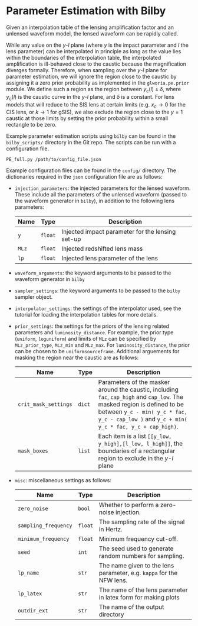 # Parameter Estimation with Bilby  

Given an interpolation table of the lensing amplification factor and an unlensed waveform model, the lensed waveform can be rapidly called.

While any value on the $y$-$l$ plane (where $y$ is the impact parameter and $l$ the lens parameter) can be interpolated in principle as long as the value lies within the boundaries of the interpolation table, the interpolated amplification is ill-behaved close to the caustic because the magnification diverges formally.
Therefore, when sampling over the $y$-$l$ plane for parameter estimation, we will ignore the region close to the caustic by assigning it a zero prior probability as implemented in the `glworia.pe.prior` module.
We define such a region as the region between $y_c(l) \pm \delta$, where $y_c(l)$ is the caustic curve in the $y$-$l$ plane, and $\delta$ is a constant. 
For lens models that will reduce to the SIS lens at certain limits (e.g. $x_c \to 0$ for the CIS lens, or $k \to 1$ for gSIS), we also exclude the region close to the $y = 1$ caustic at those limits by setting the prior probability within a small rectangle to be zero.

Example parameter estimation scripts using `bilby` can be found in the `bilby_scripts/` directory in the Git repo.
The scripts can be run with a configuration file.

```
PE_full.py /path/to/config_file.json
```

Example configuration files can be found in the `config/` directory.
The dictionaries required in the `json` configuration file are as follows:

- `injection_parameters`: the injected parameters for the lensed waveform. These include all the parameters of the unlensed waveform (passed to the waveform generator in `bilby`), in addition to the following lens parameters:

    | Name | Type | Description |
    | ----------- | ----------- | ----------- |
    | `y` | `float` | Injected impact parameter for the lensing set-up |
    | `MLz` | `float` | Injected redshifted lens mass | 
    | `lp` | `float` | Injected lens parameter of the lens |

- `waveform_arguments`: the keyword arguments to be passed to the waveform generator in `bilby`
- `sampler_settings`: the keyword arguments to be passed to the `bilby` sampler object.
- `interpolator_settings`: the settings of the interpolator used, see the tutorial for loading the interpolation tables for more details.
- `prior_settings`: the settings for the priors of the lensing related parameters and `luminosity_distance`. For example, the prior type (`uniform`, `loguniform`) and limits of `MLz` can be specified by `MLz_prior_type`, `MLz_min` and `MLz_max`. For `luminosity_distance`, the prior can be chosen to be `uniformsourceframe`. Additional arguements for masking the region near the caustic are as follows:

    | Name | Type | Description |
    | ----------- | ----------- | ----------- |
    | `crit_mask_settings` | `dict`| Parameters of the masker around the caustic, including `fac`, `cap_high` and `cap_low`. The masked region is defined to be between `y_c - min( y_c * fac, y_c - cap_low )` and `y_c + min( y_c * fac, y_c + cap_high)`. |
    | `mask_boxes` | `list` | Each item is a list `[[y_low, y_high],[l_low, l_high]]`, the boundaries of a rectangular region to exclude in the $y$-$l$ plane |
    
- `misc`: miscellaneous settings as follows:

    | Name | Type | Description |
    | ----------- | ----------- | ----------- |
    | `zero_noise` | `bool` | Whether to perform a zero-noise injection. |
    | `sampling_frequency` | `float` | The sampling rate of the signal in Hertz. |
    | `minimum_frequency` | `float` | Minimum frequency cut-off. |
    | `seed` | `int` | The seed used to generate random numbers for sampling. |
    | `lp_name` | `str` | The name given to the lens parameter, e.g. `kappa` for the NFW lens. |
    | `lp_latex` | `str` | The name of the lens parameter in latex form for making plots |
    | `outdir_ext` | `str` | The name of the output directory |
